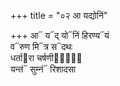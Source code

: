+++
title = "०२ आ यद्योनिं"

+++
आ᳓ य᳓द् यो᳓निं हिरण्य᳓यं  
व᳓रुण मि᳓त्र स᳓दथः  
धर्ता᳓रा चर्षणीनां᳐᳓  
यन्तं᳓ सुम्नं᳓ रिशादसा